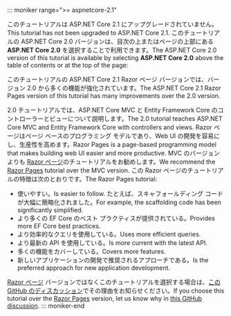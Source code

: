 ::: moniker range=">= aspnetcore-2.1"

<span data-ttu-id="cc940-101">このチュートリアルは ASP.NET Core 2.1 にアップグレードされていません。</span><span class="sxs-lookup"><span data-stu-id="cc940-101">This tutorial has not been upgraded to ASP.NET Core 2.1.</span></span> <span data-ttu-id="cc940-102">このチュートリアルの ASP.NET Core 2.0 バージョンは、目次の上またはページの上部にある **ASP.NET Core 2.0** を選択することで利用できます。</span><span class="sxs-lookup"><span data-stu-id="cc940-102">The ASP.NET Core 2.0 version of this tutorial is available by selecting **ASP.NET Core 2.0** above the table of contents or at the top of the page:</span></span>

<span data-ttu-id="cc940-103">このチュートリアルの ASP.NET Core 2.1 Razor ページ バージョンでは、バージョン 2.0 から多くの機能が強化されています。</span><span class="sxs-lookup"><span data-stu-id="cc940-103">The ASP.NET Core 2.1 Razor Pages version of this tutorial has many improvements over the 2.0 version.</span></span>

<span data-ttu-id="cc940-104">2.0 チュートリアルでは、ASP.NET Core MVC と Entity Framework Core のコントローラーとビューについて説明します。</span><span class="sxs-lookup"><span data-stu-id="cc940-104">The 2.0 tutorial teaches ASP.NET Core MVC and Entity Framework Core with controllers and views.</span></span> <span data-ttu-id="cc940-105">Razor ページはページ ベースのプログラミング モデルであり、Web UI の開発を容易にし、生産性を高めます。</span><span class="sxs-lookup"><span data-stu-id="cc940-105">Razor Pages is a page-based programming model that makes building web UI easier and more productive.</span></span> <span data-ttu-id="cc940-106">MVC のバージョンよりも [Razor ページ](xref:data/ef-rp/intro)のチュートリアルをお勧めします。</span><span class="sxs-lookup"><span data-stu-id="cc940-106">We recommend the [Razor Pages](xref:data/ef-rp/intro) tutorial over the MVC version.</span></span> <span data-ttu-id="cc940-107">この Razor ページのチュートリアルの特徴は次のとおりです。</span><span class="sxs-lookup"><span data-stu-id="cc940-107">The Razor Pages tutorial:</span></span>

* <span data-ttu-id="cc940-108">使いやすい。</span><span class="sxs-lookup"><span data-stu-id="cc940-108">Is easier to follow.</span></span> <span data-ttu-id="cc940-109">たとえば、スキャフォールディング コードが大幅に簡略化されました。</span><span class="sxs-lookup"><span data-stu-id="cc940-109">For example, the scaffolding code has been significantly simplified.</span></span>
* <span data-ttu-id="cc940-110">より多くの EF Core のベスト プラクティスが提供されている。</span><span class="sxs-lookup"><span data-stu-id="cc940-110">Provides more EF Core best practices.</span></span>
* <span data-ttu-id="cc940-111">より効率的なクエリを使用している。</span><span class="sxs-lookup"><span data-stu-id="cc940-111">Uses more efficient queries.</span></span>
* <span data-ttu-id="cc940-112">より最新の API を使用している。</span><span class="sxs-lookup"><span data-stu-id="cc940-112">Is more current with the latest API.</span></span>
* <span data-ttu-id="cc940-113">多くの機能をカバーしている。</span><span class="sxs-lookup"><span data-stu-id="cc940-113">Covers more features.</span></span>
* <span data-ttu-id="cc940-114">新しいアプリケーションの開発で推奨されるアプローチである。</span><span class="sxs-lookup"><span data-stu-id="cc940-114">Is the preferred approach for new application development.</span></span>

<span data-ttu-id="cc940-115">[Razor ページ](xref:data/ef-rp/intro) バージョンではなくこのチュートリアルを選択する場合は、[この GitHub のディスカッション](https://github.com/aspnet/Docs/issues/6146)でその理由をお知らせください。</span><span class="sxs-lookup"><span data-stu-id="cc940-115">If you choose this tutorial over the [Razor Pages](xref:data/ef-rp/intro) version, let us know why in [this GitHub discussion](https://github.com/aspnet/Docs/issues/6146).</span></span>
::: moniker-end
